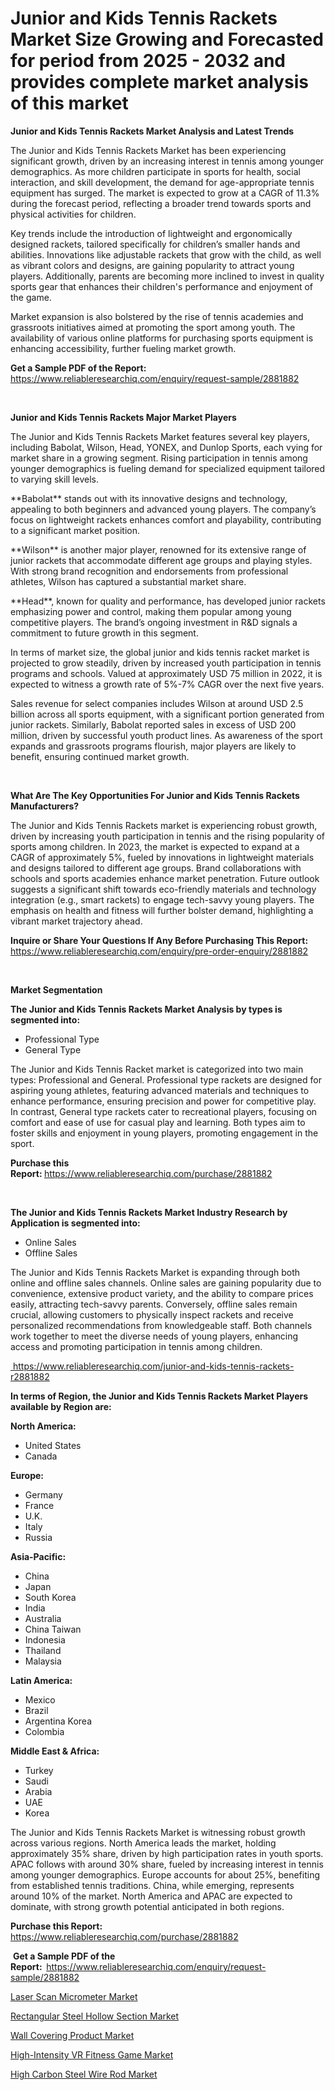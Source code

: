<p><h1>Junior and Kids Tennis Rackets Market Size Growing and Forecasted for period from 2025 - 2032 and provides complete market analysis of this market</h1></p><p><strong>Junior and Kids Tennis Rackets Market Analysis and Latest Trends</strong></p>
<p><p>The Junior and Kids Tennis Rackets Market has been experiencing significant growth, driven by an increasing interest in tennis among younger demographics. As more children participate in sports for health, social interaction, and skill development, the demand for age-appropriate tennis equipment has surged. The market is expected to grow at a CAGR of 11.3% during the forecast period, reflecting a broader trend towards sports and physical activities for children.</p><p>Key trends include the introduction of lightweight and ergonomically designed rackets, tailored specifically for children’s smaller hands and abilities. Innovations like adjustable rackets that grow with the child, as well as vibrant colors and designs, are gaining popularity to attract young players. Additionally, parents are becoming more inclined to invest in quality sports gear that enhances their children's performance and enjoyment of the game. </p><p>Market expansion is also bolstered by the rise of tennis academies and grassroots initiatives aimed at promoting the sport among youth. The availability of various online platforms for purchasing sports equipment is enhancing accessibility, further fueling market growth.</p></p>
<p><strong>Get a Sample PDF of the Report:&nbsp;</strong> <a href="https://www.reliableresearchiq.com/enquiry/request-sample/2881882?utm_campaign=1123&utm_medium=2&utm_source=Github&utm_content=ia&utm_term=12032025&utm_id=junior-and-kids-tennis-rackets">https://www.reliableresearchiq.com/enquiry/request-sample/2881882</a></p>
<p>&nbsp;</p>
<p><strong>Junior and Kids Tennis Rackets Major Market Players</strong></p>
<p><p>The Junior and Kids Tennis Rackets Market features several key players, including Babolat, Wilson, Head, YONEX, and Dunlop Sports, each vying for market share in a growing segment. Rising participation in tennis among younger demographics is fueling demand for specialized equipment tailored to varying skill levels.</p><p>**Babolat** stands out with its innovative designs and technology, appealing to both beginners and advanced young players. The company’s focus on lightweight rackets enhances comfort and playability, contributing to a significant market position. </p><p>**Wilson** is another major player, renowned for its extensive range of junior rackets that accommodate different age groups and playing styles. With strong brand recognition and endorsements from professional athletes, Wilson has captured a substantial market share.</p><p>**Head**, known for quality and performance, has developed junior rackets emphasizing power and control, making them popular among young competitive players. The brand’s ongoing investment in R&D signals a commitment to future growth in this segment.</p><p>In terms of market size, the global junior and kids tennis racket market is projected to grow steadily, driven by increased youth participation in tennis programs and schools. Valued at approximately USD 75 million in 2022, it is expected to witness a growth rate of 5%-7% CAGR over the next five years.</p><p>Sales revenue for select companies includes Wilson at around USD 2.5 billion across all sports equipment, with a significant portion generated from junior rackets. Similarly, Babolat reported sales in excess of USD 200 million, driven by successful youth product lines. As awareness of the sport expands and grassroots programs flourish, major players are likely to benefit, ensuring continued market growth.</p></p>
<p>&nbsp;</p>
<p><strong>What Are The Key Opportunities For Junior and Kids Tennis Rackets Manufacturers?</strong></p>
<p><p>The Junior and Kids Tennis Rackets market is experiencing robust growth, driven by increasing youth participation in tennis and the rising popularity of sports among children. In 2023, the market is expected to expand at a CAGR of approximately 5%, fueled by innovations in lightweight materials and designs tailored to different age groups. Brand collaborations with schools and sports academies enhance market penetration. Future outlook suggests a significant shift towards eco-friendly materials and technology integration (e.g., smart rackets) to engage tech-savvy young players. The emphasis on health and fitness will further bolster demand, highlighting a vibrant market trajectory ahead.</p></p>
<p><strong>Inquire or Share Your Questions If Any Before Purchasing This Report:</strong> <a href="https://www.reliableresearchiq.com/enquiry/pre-order-enquiry/2881882?utm_campaign=1123&utm_medium=2&utm_source=Github&utm_content=ia&utm_term=12032025&utm_id=junior-and-kids-tennis-rackets">https://www.reliableresearchiq.com/enquiry/pre-order-enquiry/2881882</a></p>
<p>&nbsp;</p>
<p><strong>Market Segmentation</strong></p>
<p><strong>The Junior and Kids Tennis Rackets Market Analysis by types is segmented into:</strong></p>
<p><ul><li>Professional Type</li><li>General Type</li></ul></p>
<p><p>The Junior and Kids Tennis Racket market is categorized into two main types: Professional and General. Professional type rackets are designed for aspiring young athletes, featuring advanced materials and techniques to enhance performance, ensuring precision and power for competitive play. In contrast, General type rackets cater to recreational players, focusing on comfort and ease of use for casual play and learning. Both types aim to foster skills and enjoyment in young players, promoting engagement in the sport.</p></p>
<p><strong>Purchase this Report:&nbsp;</strong><a href="https://www.reliableresearchiq.com/purchase/2881882?utm_campaign=1123&utm_medium=2&utm_source=Github&utm_content=ia&utm_term=12032025&utm_id=junior-and-kids-tennis-rackets">https://www.reliableresearchiq.com/purchase/2881882</a></p>
<p>&nbsp;</p>
<p><strong>The Junior and Kids Tennis Rackets Market Industry Research by Application is segmented into:</strong></p>
<p><ul><li>Online Sales</li><li>Offline Sales</li></ul></p>
<p><p>The Junior and Kids Tennis Rackets Market is expanding through both online and offline sales channels. Online sales are gaining popularity due to convenience, extensive product variety, and the ability to compare prices easily, attracting tech-savvy parents. Conversely, offline sales remain crucial, allowing customers to physically inspect rackets and receive personalized recommendations from knowledgeable staff. Both channels work together to meet the diverse needs of young players, enhancing access and promoting participation in tennis among children.</p></p>
<p><a href="https://www.reliableresearchiq.com/junior-and-kids-tennis-rackets-r2881882?utm_campaign=1123&utm_medium=2&utm_source=Github&utm_content=ia&utm_term=12032025&utm_id=junior-and-kids-tennis-rackets">&nbsp;https://www.reliableresearchiq.com/junior-and-kids-tennis-rackets-r2881882</a></p>
<p><strong>In terms of Region, the Junior and Kids Tennis Rackets Market Players available by Region are:</strong></p>
<p>
    <p> <strong> North America: </strong>
        <ul>
            <li>United States</li>
            <li>Canada</li>
        </ul>
        </p> 
    <p> <strong> Europe: </strong>
        <ul>
            <li>Germany</li>
            <li>France</li>
            <li>U.K.</li>
            <li>Italy</li>
            <li>Russia</li>
        </ul>
        </p> 
    <p> <strong> Asia-Pacific: </strong>
        <ul>
            <li>China</li>
            <li>Japan</li>
            <li>South Korea</li>
            <li>India</li>
            <li>Australia</li>
            <li>China Taiwan</li>
            <li>Indonesia</li>
            <li>Thailand</li>
            <li>Malaysia</li>
        </ul>
        </p> 
    <p> <strong> Latin America: </strong>
        <ul>
            <li>Mexico</li>
            <li>Brazil</li>
            <li>Argentina Korea</li>
            <li>Colombia</li>
        </ul>
        </p> 
    <p> <strong> Middle East & Africa: </strong>
        <ul>
            <li>Turkey</li>
            <li>Saudi</li>
            <li>Arabia</li>
            <li>UAE</li>
            <li>Korea</li>
        </ul>
    </p>
    </p>
<p><p>The Junior and Kids Tennis Rackets Market is witnessing robust growth across various regions. North America leads the market, holding approximately 35% share, driven by high participation rates in youth sports. APAC follows with around 30% share, fueled by increasing interest in tennis among younger demographics. Europe accounts for about 25%, benefiting from established tennis traditions. China, while emerging, represents around 10% of the market. North America and APAC are expected to dominate, with strong growth potential anticipated in both regions.</p></p>
<p><strong>Purchase this Report: </strong><a href="https://www.reliableresearchiq.com/purchase/2881882?utm_campaign=1123&utm_medium=2&utm_source=Github&utm_content=ia&utm_term=12032025&utm_id=junior-and-kids-tennis-rackets">https://www.reliableresearchiq.com/purchase/2881882</a></p>
<p>&nbsp;<strong>Get a Sample PDF of the Report:&nbsp;&nbsp;</strong><a href="https://www.reliableresearchiq.com/enquiry/request-sample/2881882?utm_campaign=1123&utm_medium=2&utm_source=Github&utm_content=ia&utm_term=12032025&utm_id=junior-and-kids-tennis-rackets">https://www.reliableresearchiq.com/enquiry/request-sample/2881882</a></p>
<p><strong></strong></p>
<p><p><a href="https://github.com/vandelmanize/Market-Research-Report-List-1/blob/main/laser-scan-micrometer-market.md?utm_campaign=1123&utm_medium=2&utm_source=Github&utm_content=ia&utm_term=12032025&utm_id=junior-and-kids-tennis-rackets">Laser Scan Micrometer Market</a></p><p><a href="https://github.com/saribuissawi/Market-Research-Report-List-1/blob/main/rectangular-steel-hollow-section-market.md?utm_campaign=1123&utm_medium=2&utm_source=Github&utm_content=ia&utm_term=12032025&utm_id=junior-and-kids-tennis-rackets">Rectangular Steel Hollow Section Market</a></p><p><a href="https://github.com/foddekampo/Market-Research-Report-List-1/blob/main/wall-covering-product-market.md?utm_campaign=1123&utm_medium=2&utm_source=Github&utm_content=ia&utm_term=12032025&utm_id=junior-and-kids-tennis-rackets">Wall Covering Product Market</a></p><p><a href="https://github.com/kecixayaab/Market-Research-Report-List-1/blob/main/high-intensity-vr-fitness-game-market.md?utm_campaign=1123&utm_medium=2&utm_source=Github&utm_content=ia&utm_term=12032025&utm_id=junior-and-kids-tennis-rackets">High-Intensity VR Fitness Game Market</a></p><p><a href="https://github.com/sentoljinqiu/Market-Research-Report-List-1/blob/main/high-carbon-steel-wire-rod-market.md?utm_campaign=1123&utm_medium=2&utm_source=Github&utm_content=ia&utm_term=12032025&utm_id=junior-and-kids-tennis-rackets">High Carbon Steel Wire Rod Market</a></p></p>
